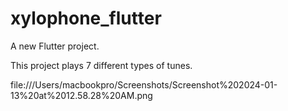 # xylophone_flutter

A new Flutter project.

This project plays 7 different types of tunes.

file:///Users/macbookpro/Screenshots/Screenshot%202024-01-13%20at%2012.58.28%20AM.png
